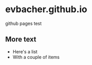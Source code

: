 evbacher.github.io
==================

github pages test

## More text
* Here's a list
* With a couple of items
